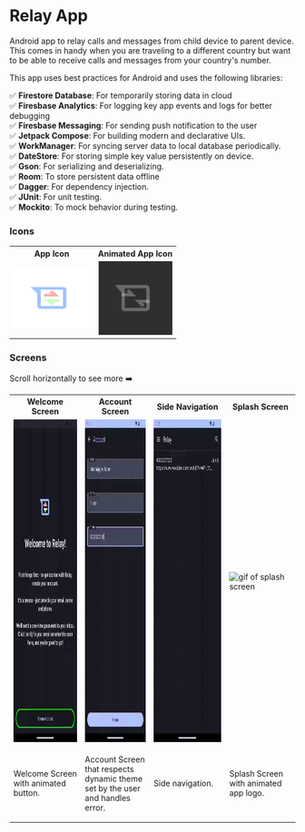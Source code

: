 # Relay App

Android app to relay calls and messages from child device to parent device. 
This comes in handy when you are traveling to a different country but want 
to be able to receive calls and messages from your country's number.

This app uses best practices for Android and uses the following libraries:

✅ **Firestore Database**: For temporarily storing data in cloud </br>
✅ **Firesbase Analytics**: For logging key app events and logs for better debugging</br>
✅ **Firesbase Messaging**: For sending push notification to the user</br>
✅ **Jetpack Compose**: For building modern and declarative UIs.</br>
✅ **WorkManager**: For syncing server data to local database periodically.</br>
✅ **DateStore**: For storing simple key value persistently on device.</br>
✅ **Gson**: For serializing and deserializing.</br>
✅ **Room**: To store persistent data offline</br>
✅ **Dagger**: For dependency injection.</br>
✅ **JUnit**: For unit testing.</br>
✅ **Mockito**: To mock behavior during testing.</br>

### Icons

<table>
  <tr>
    <th>App Icon</th>
    <th>Animated App Icon</th>
  </tr>
  <tr>
    <td align="center"><img src="graphics/icons/ic_app/ic_app.svg" width="135" height="108" alt="app icon"></td>
    <td align="center"><img src="graphics/icons/ic_app/ic_app_animated.gif" width="130" height="130" alt="animated icon"></td>
  </tr>
</table>

### Screens
Scroll horizontally to see more ➡️

<table>
  <tr>
    <th>Welcome Screen</th>
    <th>Account Screen</th>
    <th>Side Navigation</th>
    <th>Splash Screen</th>
  </tr>
  <tr>
    <td><img src="graphics/screens/screen_welcome.gif" alt="gif of welcome screen" width="256" height="569"></td>
    <td><img src="graphics/screens/screen_account_error.gif" alt="gif of account screen" width="256" height="569"></td>
    <td><img src="graphics/screens/screen_side_navigation.gif" alt="git of side navigation" width="256" height="569"></td>
    <td><img src="graphics/screens/screen_splash.gif" alt="gif of splash screen" width="256" height="569"></td>
  </tr>
  <tr>
    <td width="256"><p>Welcome Screen with animated button.</p></td>
    <td width="256"><p>Account Screen that respects dynamic theme set by the user and handles error.</p></td>
    <td width="256"><p>Side navigation.</p></td>
    <td width="256"><p>Splash Screen with animated app logo.</p></td>
  </tr>
</table>